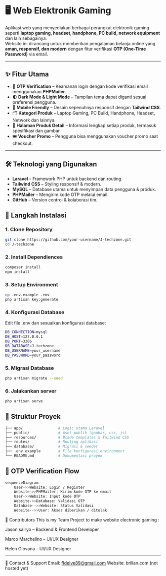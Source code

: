 # 🖥️ Web Elektronik Gaming  

Aplikasi web yang menyediakan berbagai perangkat elektronik gaming seperti **laptop gaming, headset, handphone, PC build, network equipment** dan lain sebagainya.  
Website ini dirancang untuk memberikan pengalaman belanja online yang **aman, responsif, dan modern** dengan fitur verifikasi **OTP (One-Time Password)** via email.  

---

## ✨ Fitur Utama  

- 🔐 **OTP Verification** – Keamanan login dengan kode verifikasi email menggunakan **PHPMailer**.  
- 🌓 **Dark Mode & Light Mode** – Tampilan tema dapat diganti sesuai preferensi pengguna.  
- 📱 **Mobile Friendly** – Desain sepenuhnya responsif dengan **Tailwind CSS**.  
- 🗂️ **Kategori Produk** – Laptop Gaming, PC Build, Handphone, Headset, Network dan lainnya.  
- 🛒 **Halaman Produk Detail** – Informasi lengkap setiap produk, termasuk spesifikasi dan gambar.  
- 🎟️ **Voucher Promo** – Pengguna bisa menggunakan voucher promo saat checkout.  

---

## 🛠️ Teknologi yang Digunakan  

- **Laravel** – Framework PHP untuk backend dan routing.  
- **Tailwind CSS** – Styling responsif & modern.  
- **MySQL** – Database utama untuk menyimpan data pengguna & produk.  
- **PHPMailer** – Mengirim kode OTP melalui email.  
- **GitHub** – Version control & kolaborasi tim.  



## 🚀 Langkah Instalasi

### 1. Clone Repository
```bash
git clone https://github.com/your-username/J-techzone.git
cd J-techzone

```

### 2. Install Dependiences
```bash
composer install
npm install

```

### 3. Setup Environment
```bash
cp .env.example .env
php artisan key:generate

```

### 4. Konfigurasi Database
Edit file .env dan sesuaikan konfigurasi database:
```bash
DB_CONNECTION=mysql
DB_HOST=127.0.0.1
DB_PORT=3306
DB_DATABASE=J-techzone
DB_USERNAME=your_username
DB_PASSWORD=your_password

```

### 5. Migrasi Database
```bash
php artisan migrate --seed

```

### 6. Jalakankan server
```bash
php artisan serve


```

## 📂 Struktur Proyek  

```bash
├── app/                # Logic utama Laravel
├── public/             # Aset publik (gambar, css, js)
├── resources/          # Blade templates & Tailwind CSS
├── routes/             # Routing aplikasi
├── database/           # Migrasi & seeder
├── .env.example        # File konfigurasi environment
└── README.md           # Dokumentasi proyek

```

## 🔑 OTP Verification Flow
```bash
sequenceDiagram
    User->>Website: Login / Register
    Website->>PHPMailer: Kirim kode OTP ke email
    User->>Website: Input kode OTP
    Website->>Database: Validasi OTP
    Database-->>Website: Status Validasi
    Website-->>User: Akses diberikan / ditolak

```

👥 Contributors
This is my Team Project to make website electronic gaming :

Jason sairyo
 – Backend & Frontend Developer

Marco Marchelino
 –  UI/UX Designer

Helen Giovana
 –  UI/UX Designer

---

📌 Contact & Support
Email: fldelve89@gmail.com
Website: brilian.com (not hosted yet)
